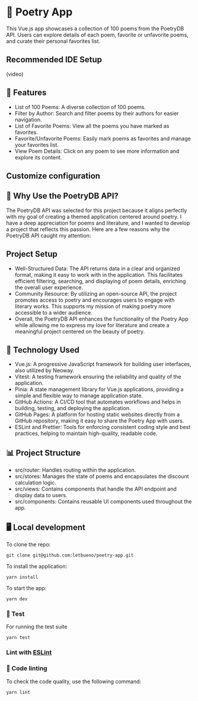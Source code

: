 # 📖 Poetry App

This Vue.js app showcases a collection of 100 poems from the PoetryDB API. Users can explore details of each poem, favorite or unfavorite poems, and curate their personal favorites list.

## Recommended IDE Setup

(video)

## 📝 Features

- List of 100 Poems: A diverse collection of 100 poems.
- Filter by Author: Search and filter poems by their authors for easier navigation.
- List of Favorite Poems: View all the poems you have marked as favorites.
- Favorite/Unfavorite Poems: Easily mark poems as favorites and manage your favorites list.
- View Poem Details: Click on any poem to see more information and explore its content.

## Customize configuration

## 🌟 Why Use the PoetryDB API?

The PoetryDB API was selected for this project because it aligns perfectly with my goal of creating a themed application centered around poetry. I have a deep appreciation for poems and literature, and I wanted to develop a project that reflects this passion. Here are a few reasons why the PoetryDB API caught my attention:

## Project Setup

- Well-Structured Data: The API returns data in a clear and organized format, making it easy to work with in the application. This facilitates efficient filtering, searching, and displaying of poem details, enriching the overall user experience.
- Community Resource: By utilizing an open-source API, the project promotes access to poetry and encourages users to engage with literary works. This supports my mission of making poetry more accessible to a wider audience.
- Overall, the PoetryDB API enhances the functionality of the Poetry App while allowing me to express my love for literature and create a meaningful project centered on the beauty of poetry.

## 🔧 Technology Used

- Vue.js: A progressive JavaScript framework for building user interfaces, also utilized by Neoway.
- Vitest: A testing framework ensuring the reliability and quality of the application.
- Pinia: A state management library for Vue.js applications, providing a simple and flexible way to manage application state.
- GitHub Actions: A CI/CD tool that automates workflows and helps in building, testing, and deploying the application.
- GitHub Pages: A platform for hosting static websites directly from a GitHub repository, making it easy to share the Poetry App with users.
- ESLint and Prettier: Tools for enforcing consistent coding style and best practices, helping to maintain high-quality, readable code.

## 📊 Project Structure

- src/router: Handles routing within the application.
- src/stores: Manages the state of poems and encapsulates the discount calculation logic.
- src/views: Contains components that handle the API endpoint and display data to users.
- src/components: Contains reusable UI components used throughout the app.

## 🖥️ Local development

To clone the repo:

```shell
git clone git@github.com:letbueno/poetry-app.git
```

To install the application:

```shell
yarn install
```

To start the app:

```shell
yarn dev
```

### 🧪 Test

For running the test suite

```shell
yarn test
```

### Lint with [ESLint](https://eslint.org/)

### 🎨 Code linting

To check the code quality, use the following command:

```shell
yarn lint
```

